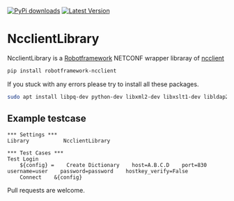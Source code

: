 
[![PyPi downloads](https://img.shields.io/pypi/dm/robotframework-ncclient.svg)](https://pypi.python.org/pypi/robotframework-ncclient)
[![Latest Version](https://img.shields.io/pypi/v/robotframework-ncclient.svg)](https://pypi.python.org/pypi/robotframework-ncclient)

# NcclientLibrary

NcclientLibrary is a [Robotframework](https://github.com/robotframework/robotframework) NETCONF wrapper libraray of [ncclient](https://github.com/ncclient/ncclient)

``` bash
pip install robotframework-ncclient
```

If you stuck with any errors please try to install all these packages.

```bash
sudo apt install libpq-dev python-dev libxml2-dev libxslt1-dev libldap2-dev libsasl2-dev libffi-dev
```

## Example testcase

``` Robotframework
*** Settings ***
Library           NcclientLibrary

*** Test Cases ***
Test Login
    ${config} =    Create Dictionary    host=A.B.C.D    port=830    username=user    password=password    hostkey_verify=False
    Connect    &{config}
```

Pull requests are welcome.
